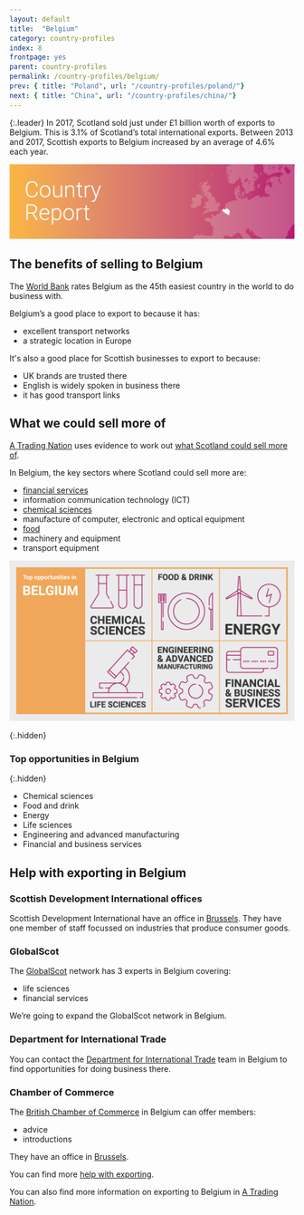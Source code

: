 ```yaml
---
layout: default
title:  "Belgium"
category: country-profiles
index: 8
frontpage: yes
parent: country-profiles
permalink: /country-profiles/belgium/
prev: { title: "Poland", url: "/country-profiles/poland/"}
next: { title: "China", url: "/country-profiles/china/"}
---
```


{:.leader}
In 2017, Scotland sold just under £1 billion worth of exports to Belgium. This is 3.1% of Scotland’s total international exports. Between 2013 and 2017, Scottish exports to Belgium increased by an average of 4.6% each year.

![An image of Belgium outlined on a map](/assets/images/country_maps/08-Belgium.png)

## The benefits of selling to Belgium
The [World Bank](http://www.doingbusiness.org/en/rankings) rates Belgium as the 45th easiest country in the world to do business with.

Belgium’s a good place to export to because it has:

* excellent transport networks
* a strategic location in Europe

It's also a good place for Scottish businesses to export to because:

* UK brands are trusted there
* English is widely spoken in business there
* it has good transport links

## What we could sell more of
[A Trading Nation](https://www.gov.scot/publications/scotland-a-trading-nation/) uses evidence to work out [what Scotland could sell more of](https://tradingnation.mygov.scot/what-people-are-buying/).

In Belgium, the key sectors where Scotland could sell more are:

* [financial services](https://tradingnation.mygov.scot/sectors/financial-and-business/)
* information communication technology (ICT)
* [chemical sciences](https://tradingnation.mygov.scot/sectors/science/)
* manufacture of computer, electronic and optical equipment
* [food](https://tradingnation.mygov.scot/sectors/food-and-drink/)
* machinery and equipment
* transport equipment

![An infographic of top opportunities in Belgium](/assets/images/country_infographics/08-Belgium-top-opportunities.png)

{:.hidden}
### Top opportunities in Belgium

{:.hidden}
* Chemical sciences
* Food and drink
* Energy
* Life sciences
* Engineering and advanced manufacturing
* Financial and business services

## Help with exporting in Belgium

### Scottish Development International offices

Scottish Development International have an office in [Brussels](https://www.sdi.co.uk/about-sdi/global-offices/europe-middle-east-and-africa/belgium-brussels). They have one member of staff focussed on industries that produce consumer goods.

### GlobalScot

The [GlobalScot](https://www.globalscot.com/) network has 3 experts in Belgium covering:

* life sciences
* financial services

We’re going to expand the GlobalScot network in Belgium.

### Department for International Trade

You can contact the [Department for International Trade](https://www.gov.uk/government/publications/exporting-to-belgium/exporting-to-belgium) team in Belgium to find opportunities for doing business there.  

### Chamber of Commerce

The [British Chamber of Commerce](https://www.britishchamber.be/) in Belgium can offer members:

* advice
* introductions

They have an office in [Brussels](https://www.britishchamber.be/).

You can find more [help with exporting](https://tradingnation.mygov.scot/help-for-businesses/).

You can also find more information on exporting to Belgium in [A Trading Nation](https://www.gov.scot/publications/scotland-a-trading-nation/).
